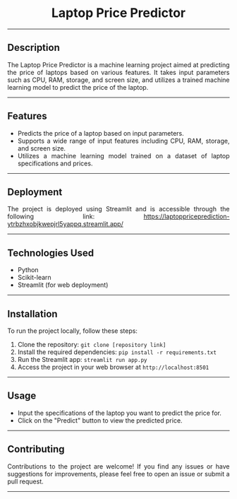 <div align="center">

# Laptop Price Predictor

</div>

---

<div align="justify">

## Description

The Laptop Price Predictor is a machine learning project aimed at predicting the price of laptops based on various features. It takes input parameters such as CPU, RAM, storage, and screen size, and utilizes a trained machine learning model to predict the price of the laptop.

</div>

---

<div align="justify">

## Features

- Predicts the price of a laptop based on input parameters.
- Supports a wide range of input features including CPU, RAM, storage, and screen size.
- Utilizes a machine learning model trained on a dataset of laptop specifications and prices.

</div>

---

<div align="justify">

## Deployment

The project is deployed using Streamlit and is accessible through the following link: https://laptoppriceprediction-ytrbzhxobjkwepjrl5yappq.streamlit.app/
</div>

---

<div align="justify">

## Technologies Used

- Python
- Scikit-learn
- Streamlit (for web deployment)


</div>

---

<div align="justify">

## Installation

To run the project locally, follow these steps:

1. Clone the repository: `git clone [repository link]`
2. Install the required dependencies: `pip install -r requirements.txt`
3. Run the Streamlit app: `streamlit run app.py`
4. Access the project in your web browser at `http://localhost:8501`

</div>

---

<div align="justify">

## Usage

- Input the specifications of the laptop you want to predict the price for.
- Click on the "Predict" button to view the predicted price.

</div>

---

<div align="justify">

## Contributing

Contributions to the project are welcome! If you find any issues or have suggestions for improvements, please feel free to open an issue or submit a pull request.

</div>

---

<div align="justify">



</div>



